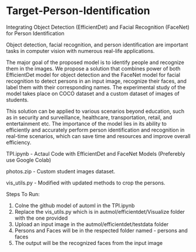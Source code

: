 # Target-Person-Identification
Integrating Object Detection (EfficientDet) and Facial Recognition (FaceNet) for Person Identification

Object detection, facial recognition, and person identification are important tasks in computer vision with numerous real-life applications. 

The major goal of the proposed model is to identify people and recognize them in the images. We propose a solution that combines power of both  EfficientDet model for object detection and the FaceNet model for facial recognition to detect persons in an input image, recognize their faces, and label them with their corresponding names. The experimental study of the model takes place on COCO dataset and a custom dataset of images of students. 

This solution can be applied to various scenarios beyond education, such as in security and surveillance, healthcare, transportation, retail, and entertainment etc. The importance of the model lies in its ability to efficiently and accurately perform person identification and recognition in real-time scenarios, which can save time and resources and improve overall efficiency.

TPI.ipynb - Actaul Code with EfficientDet and FaceNet Models (Preferebly use Google Colab)

photos.zip - Custom student images dataset.

vis_utils.py - Modified with updated methods to crop the persons.


Steps To Run:
1. Colne the github model of automl in the TPI.ipynb
2. Replace the vis_utils.py which is in autmol/efficientdet/Visualize folder with the one provided
3. Upload an input image in the autmol/efficientdet/testdata folder
4. Persons and Faces will be in the respected folder named - persons and faces
5. The output will be the recognized faces from the input image
